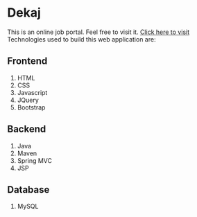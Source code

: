 # Dekaj
This is an online job portal. Feel free to visit it. [Click here to visit](https://dekaj.herokuapp.com)
Technologies used to build this web application are:
 
 ## Frontend
 1. HTML
 2. CSS
 3. Javascript
 4. JQuery
 5. Bootstrap
 
 ## Backend
 1. Java
 2. Maven
 3. Spring MVC
 4. JSP
 
 ## Database
 1. MySQL
